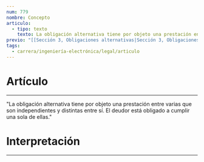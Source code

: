 ```yaml
---
num: 779
nombre: Concepto
articulo:
  - tipo: texto
    texto: La obligación alternativa tiene por objeto una prestación entre varias que son independientes y distintas entre sí. El deudor está obligado a cumplir una sola de ellas.
previo: "[[Sección 3, Obligaciones alternativas|Sección 3, Obligaciones alternativas]]"
tags:
  - carrera/ingeniería-electrónica/legal/articulo
---
```

# Artículo
---
"La obligación alternativa tiene por objeto una prestación entre varias que son independientes y distintas entre sí. El deudor está obligado a cumplir una sola de ellas."

# Interpretación
---
